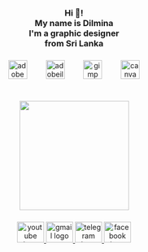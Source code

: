 <h3 align="center">Hi 👋!<br>My name is Dilmina<br>I'm a graphic designer<br>from Sri Lanka</h3>

###

<div align="center">
  <img src="https://skillicons.dev/icons?i=ps" height="37" alt="adobephotoshop logo"  />
  <img width="29" />
  <img src="https://skillicons.dev/icons?i=ai" height="37" alt="adobeillustrator logo"  />
  <img width="29" />
  <img src="https://cdn.jsdelivr.net/gh/devicons/devicon/icons/gimp/gimp-original.svg" height="37" alt="gimp logo"  />
  <img width="29" />
  <img src="https://cdn.jsdelivr.net/gh/devicons/devicon/icons/canva/canva-original.svg" height="37" alt="canva logo"  />
</div>

###

<br clear="both">

<div align="center">
  <img height="215" src="https://media.giphy.com/media/mj4ruS6mHkdKEdmwc1/giphy.gif"  />
</div>

###

<div align="center">
  <a href="https://www.youtube.com/channel/UCLEdk_TzZ3sHY09_eNE2Nmw" target="_blank">
    <img src="https://raw.githubusercontent.com/maurodesouza/profile-readme-generator/master/src/assets/icons/social/youtube/default.svg" width="53" height="41" alt="youtube logo"  />
  </a>
  <a href="dilminaofficial@gmai.com" target="_blank">
    <img src="https://raw.githubusercontent.com/maurodesouza/profile-readme-generator/master/src/assets/icons/social/gmail/default.svg" width="53" height="41" alt="gmail logo"  />
  </a>
  <a href="t.me/EduwithDilmina" target="_blank">
    <img src="https://raw.githubusercontent.com/maurodesouza/profile-readme-generator/master/src/assets/icons/social/telegram/default.svg" width="53" height="41" alt="telegram logo"  />
  </a>
  <a href="https://web.facebook.com/EduWithDilmina" target="_blank">
    <img src="https://raw.githubusercontent.com/maurodesouza/profile-readme-generator/master/src/assets/icons/social/facebook/default.svg" width="53" height="41" alt="facebook logo"  />
  </a>
</div>

###
